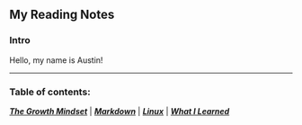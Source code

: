 ## My Reading Notes

### Intro

Hello, my name is Austin!

----

### Table of contents: 

  [***The Growth Mindset***](https://austinnich.github.io/reading-notes/growth-mindset)   |   [***Markdown***](https://austinnich.github.io/reading-notes/markdown)   |   [***Linux***](https://austinnich.github.io/reading-notes/linux)   |   [***What I Learned***](https://austinnich.github.io/reading-notes/whatilearned)

